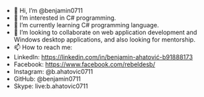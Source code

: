 - 👋 Hi, I’m @benjamin0711
- 👀 I’m interested in C# programming.
- 🌱 I’m currently learning C# programming language.
- 💞️ I’m looking to collaborate on web application development and Windows desktop applications, and also looking for mentorship.
- 📫 How to reach me: 
- LinkedIn: https://linkedin.com/in/benjamin-ahatović-b91888173
- Facebook: https://www.facebook.com/rebeldesb/
- Instagram: @b.ahatovic0711
- GitHub: @benjamin0711
- Skype: live:b.ahatovic0711
<!---
benjamin0711/benjamin0711 is a ✨ special ✨ repository because its `README.md` (this file) appears on your GitHub profile.
You can click the Preview link to take a look at your changes.
--->
